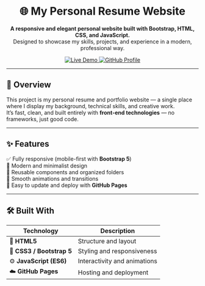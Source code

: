 <h1 align="center">🌐 My Personal Resume Website</h1>

<p align="center">
  <b>A responsive and elegant personal website built with Bootstrap, HTML, CSS, and JavaScript.</b><br>
  Designed to showcase my skills, projects, and experience in a modern, professional way.
</p>

<p align="center">
  <a href="https://dXRtinXb.github.io">
    <img src="https://img.shields.io/badge/Live%20Demo-Visit%20Now-blue?style=for-the-badge" alt="Live Demo">
  </a>
  <a href="https://github.com/dXRtinXb">
    <img src="https://img.shields.io/badge/GitHub-dXRtinXb-black?style=for-the-badge&logo=github" alt="GitHub Profile">
  </a>
</p>

---

## 🧠 Overview

This project is my personal resume and portfolio website — a single place where I display my background, technical skills, and creative work.  
It’s fast, clean, and built entirely with **front-end technologies** — no frameworks, just good code.

---

## ✨ Features

✅ Fully responsive (mobile-first with **Bootstrap 5**)  
🎨 Modern and minimalist design  
🧩 Reusable components and organized folders  
🌈 Smooth animations and transitions  
📁 Easy to update and deploy with **GitHub Pages**

---

## 🛠️ Built With

| Technology | Description |
|-------------|-------------|
| 🧱 **HTML5** | Structure and layout |
| 🎨 **CSS3 / Bootstrap 5** | Styling and responsiveness |
| ⚙️ **JavaScript (ES6)** | Interactivity and animations |
| ☁️ **GitHub Pages** | Hosting and deployment |

